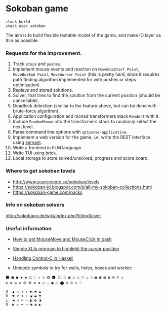 # Sokoban game

```
stack build
stack exec sokoban
```
The aim is to build flexible testable model of the game, and make IO layer as thin as possible.

### Requests for the improvement. 

1. Track `steps` and `pushes`.
1. Implement mouse events and reaction on `MoveBoxStart Point`,
    `MoveBoxEnd Point`, `MoveWorker Point` (this is pretty hard, 
    since it requires path finding algorithm implemented for with
    pushes or steps optimization).
1. Replays and stored solutions.
1. Solver, that tries to find the solution from the current position
    (should be cancellable).
1. Deadlock detection (similar to the feature above, but can be done 
    with brute-force algorithm).
1. Application configuration and monad transformers stack `ReaderT` with it.
1. Include `RandomMonad` into the transformers stack to randomly select 
    the next level.
1. Parse command line options with `optparse-applicative`.
1. Implement a web version for the game, i.e. write the REST interface 
    using [servant](https://github.com/haskell-servant/servant).
1. Write a frontend in ELM language.
1. Write TUI using [brick](https://github.com/jtdaugherty/brick).
1. Local storage to store solved/unsolved, progress and score board.


### Where to get sokoban levels

- http://www.sourcecode.se/sokoban/levels
- https://sokoban-jd.blogspot.com/p/all-my-sokoban-collections.html
- https://sokoban-game.com/packs

### Info on sokoban solvers

http://sokobano.de/wiki/index.php?title=Solver

### Useful information

- [How to get MouseMove and MouseClick in bash](https://stackoverflow.com/a/5970472/5066426)
- [Simple XLib program to highlight the cursor position](https://github.com/arp242/find-cursor)
- [Handling Control-C in Haskell](https://neilmitchell.blogspot.com/2015/05/handling-control-c-in-haskell.html?m=1)

- Unicode symbols to try for walls, holes, boxes and worker:

```
⬛ ■ ◼ ◾ ▪ □ ⬚ ▫ ◻ ❎ ⬛ ⬜ ▢ ▣ ◽ ❑ ❒ ❏ ❐ ▩ ▦ ▧ ▨ ⊞ ⊡ ☒
⊕ ⊗ ✪ ⊙ ⦾ ⦿ ⊚ ⊛ ○ ◌ ● ◯ ⬤ ⌾ ⍟ ⨯ ⁘

U  ▲ △ ⬆ ⇧ ◩ ◓ ◒
D  ▼ ▽ ⬇ ⇩ ◪ ◒ ◓
L  ◀ ◁ ⬅ ⇦ ⬕ ◐ ◑
R  ▶ ▷ ➡ ⇨ ⬔ ◑ ◐
```
